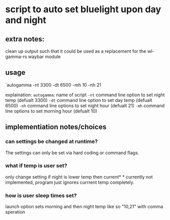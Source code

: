 # script to auto set bluelight upon day and night

## extra notes:
clean up output such that it could be used as a replacement for the wl-gamma-rs waybar module

## usage
`autogamma -nt 3300 -dt 6500 -mh 10 -nh 21

explaination:
`autogamma`: name of script
`-nt` command line option to set night temp (defualt 3300)
`-dt` command line option to set day temp (defualt 6500)
`-nh` command line options to set night hour (defualt 21)
`-mh` command line options to set morning hour (defualt 10)


## implementiation notes/choices

### can settings be changed at runtime?
The settings can only be set via hard coding or command flags.

### what if temp is user set?
only change setting if night is lower temp then current* * currently not implemented, program just ignores currrent temp completely.

### how is user sleep times set?
launch option sets morning and then night temp like so "10,21" with comma speration
